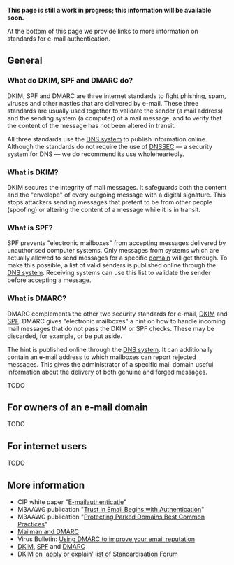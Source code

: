 **This page is still a work in progress; this information will be available
soon.**

At the bottom of this page we provide links to more information on standards
for e-mail authentication.

## General

### What do DKIM, SPF and DMARC do?

DKIM, SPF and DMARC are three internet standards to fight phishing, spam,
viruses and other nasties that are delivered by e-mail. These three standards
are usually used together to validate the sender (a mail address) and the
sending system (a computer) of a mail message, and to verify that the content
of the message has not been altered in transit.

All three standards use the [DNS system](/faqs/dnssec/#DNS) to publish
information online. Although the standards do not require the use of
[DNSSEC](/faqs/dnssec/) &mdash; a security system for DNS &mdash; we do
recommend its use wholeheartedly.

### What is DKIM?

DKIM secures the integrity of mail messages. It safeguards both the content
and the &quot;envelope&quot; of every outgoing message with a digital
signature. This stops attackers sending messages that pretent to be from other
people (spoofing) or altering the content of a message while it is in transit.

### What is SPF?

SPF prevents &quot;electronic mailboxes&quot; from accepting messages
delivered by unauthorised computer systems. Only messages from systems which
are actually allowed to send messages for a specific
[domain](/faqs/dnssec/#DomainName) will get through. To make this possible, a
list of valid senders is published online through the
[DNS system](/faqs/dnssec/#DNS). Receiving systems can use this list to
validate the sender before accepting a message.

### What is DMARC?

DMARC complements the other two security standards for e-mail,
[DKIM](/faqs/mail/#DKIM) and [SPF](/faqs/mail/#SPF). DMARC gives
&quot;electronic mailboxes&quot; a hint on how to handle incoming mail
messages that do not pass the DKIM or SPF checks. These may be discarded, for
example, or be put aside.

The hint is published online through the [DNS system](/faqs/dnssec/#DNS). It
can additionally contain an e-mail address to which mailboxes can report
rejected messages. This gives the administrator of a specific mail domain
useful information about the delivery of both genuine and forged messages.

TODO

## For owners of an e-mail domain

TODO

## For internet users

TODO

## More information

- CIP white paper "[E-mailauthenticatie](http://www.cip-overheid.nl/wp-content/uploads/2014/06/20140528_Emailauthenticatie_def.pdf)"
- M3AAWG publication "[Trust in Email Begins with Authentication](https://www.m3aawg.org/sites/maawg/files/news/M3AAWG_Email_Authentication_Update-2015.pdf)"
- M3AAWG publication "[Protecting Parked Domains Best Common Practices](https://www.m3aawg.org/sites/maawg/files/news/M3AAWG_Parked_Domains_BP-2015-02.pdf)"
- [Mailman and DMARC](http://wiki.list.org/DEV/DMARC)
- Virus Bulletin: [Using DMARC to improve your email reputation](https://www.virusbtn.com/virusbulletin/archive/2014/11/vb201411-DMARC)
- [DKIM](http://www.dkim.org/), [SPF](http://www.openspf.org/) and
  [DMARC](http://dmarc.org/)
- [DKIM on 'apply or explain' list of Standardisation Forum](https://lijsten.forumstandaardisatie.nl/open-standaard/dkim)
